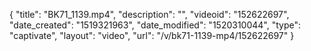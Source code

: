 {
    "title": "BK71_1139.mp4",
    "description": "",
    "videoid": "152622697",
    "date_created": "1519321963",
    "date_modified": "1520310044",
    "type": "captivate",
    "layout": "video",
    "url": "\/v\/bk71-1139-mp4\/152622697"
}